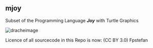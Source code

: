 ## mjoy
Subset of the Programming Language ***Joy*** with Turtle Graphics

![dracheimage](https://fpstefan.github.io/fpstefande/dracheimage.png)


Licence of all sourcecode in this Repo is now: (CC BY 3.0) Fpstefan

